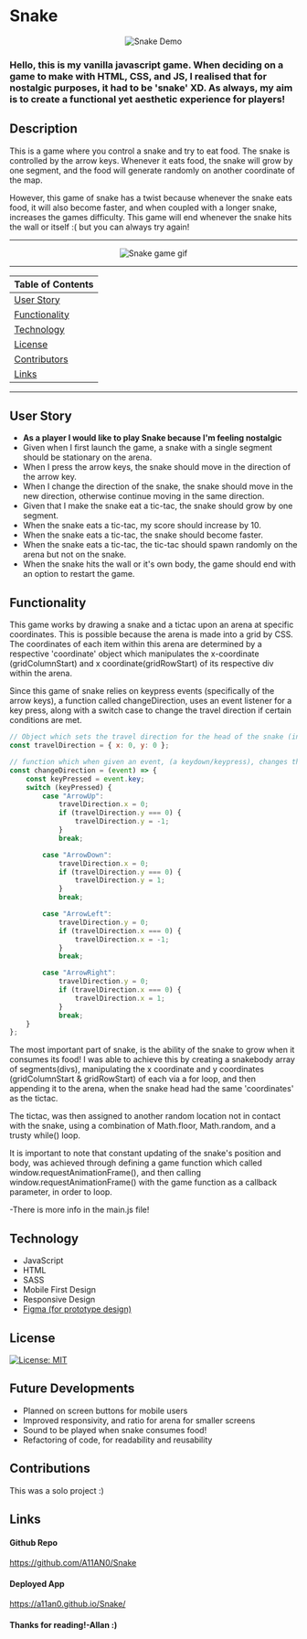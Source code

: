# Snake

<p align="center">
  <img src="./images/howItTurnedOut.png" alt="Snake Demo">
</p>

### Hello, this is my vanilla javascript game. When deciding on a game to make with HTML, CSS, and JS, I realised that for nostalgic purposes, it had to be 'snake' XD. As always, my aim is to create a functional yet aesthetic experience for players!

## Description

This is a game where you control a snake and try to eat food. The snake is controlled by the arrow keys. Whenever it eats food, the snake will grow by one segment, and the food will generate randomly on another coordinate of the map.

However, this game of snake has a twist because whenever the snake eats food, it will also become faster, and when coupled with a longer snake, increases the games difficulty. This game will end whenever the snake hits the wall or itself :( but you can always try again!

---

<p align="center">
  <img src="./images/snakeGif.gif" alt="Snake game gif">
</p>

---

| Table of Contents               |
| ------------------------------- |
| [User Story](#UserStory)        |
| [Functionality](#Functionality) |
| [Technology](#Technology)       |
| [License](#License)             |
| [Contributors](#Contributors)   |
| [Links](#Links)                 |

---

## User Story

-   **As a player I would like to play Snake because I'm feeling nostalgic**
-   Given when I first launch the game, a snake with a single segment should be stationary on the arena.
-   When I press the arrow keys, the snake should move in the direction of the arrow key.
-   When I change the direction of the snake, the snake should move in the new direction, otherwise continue moving in the same direction.
-   Given that I make the snake eat a tic-tac, the snake should grow by one segment.
-   When the snake eats a tic-tac, my score should increase by 10.
-   When the snake eats a tic-tac, the snake should become faster.
-   When the snake eats a tic-tac, the tic-tac should spawn randomly on the arena but not on the snake.
-   When the snake hits the wall or it's own body, the game should end with an option to restart the game.

## Functionality

This game works by drawing a snake and a tictac upon an arena at specific coordinates. This is possible because the arena is made into a grid by CSS. The coordinates of each item within this arena are determined by a respective 'coordinate' object which manipulates the x-coordinate (gridColumnStart) and x coordinate(gridRowStart) of its respective div within the arena.

Since this game of snake relies on keypress events (specifically of the arrow keys), a function called changeDirection, uses an event listener for a key press, along with a switch case to change the travel direction if certain conditions are met.

```js
// Object which sets the travel direction for the head of the snake (initially 0 when the app loads)
const travelDirection = { x: 0, y: 0 };

// function which when given an event, (a keydown/keypress), changes the travel direction {}
const changeDirection = (event) => {
    const keyPressed = event.key;
    switch (keyPressed) {
        case "ArrowUp":
            travelDirection.x = 0;
            if (travelDirection.y === 0) {
                travelDirection.y = -1;
            }
            break;

        case "ArrowDown":
            travelDirection.x = 0;
            if (travelDirection.y === 0) {
                travelDirection.y = 1;
            }
            break;

        case "ArrowLeft":
            travelDirection.y = 0;
            if (travelDirection.x === 0) {
                travelDirection.x = -1;
            }
            break;

        case "ArrowRight":
            travelDirection.y = 0;
            if (travelDirection.x === 0) {
                travelDirection.x = 1;
            }
            break;
    }
};
```

The most important part of snake, is the ability of the snake to grow when it consumes its food! I was able to achieve this by creating a snakebody array of segments(divs), manipulating the x coordinate and y coordinates (gridColumnStart & gridRowStart) of each via a for loop, and then appending it to the arena, when the snake head had the same 'coordinates' as the tictac.

The tictac, was then assigned to another random location not in contact with the snake, using a combination of Math.floor, Math.random, and a trusty while() loop.

It is important to note that constant updating of the snake's position and body, was achieved through defining a game function which called window.requestAnimationFrame(), and then calling window.requestAnimationFrame() with the game function as a callback parameter, in order to loop.

-There is more info in the main.js file!

## Technology

-   JavaScript
-   HTML
-   SASS
-   Mobile First Design
-   Responsive Design
-   [Figma (for prototype design)](https://www.figma.com/file/CJqVFn4djOuKkD7TCPefoV/Allan's-JS-Snake-Game?node-id=0%3A1)

## License

[![License: MIT](https://img.shields.io/badge/License-MIT-yellow.svg)](https://opensource.org/licenses/MIT)

## Future Developments

-   Planned on screen buttons for mobile users
-   Improved responsivity, and ratio for arena for smaller screens
-   Sound to be played when snake consumes food!
-   Refactoring of code, for readability and reusability

## Contributions

This was a solo project :)

## Links

#### Github Repo

https://github.com/A11AN0/Snake

#### Deployed App

https://a11an0.github.io/Snake/

#### Thanks for reading!-Allan :)
